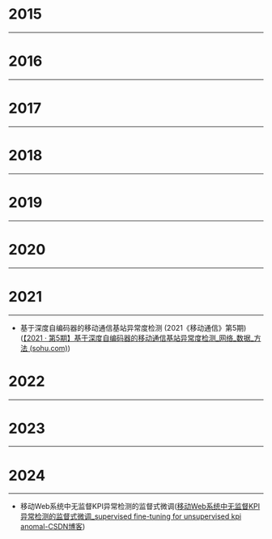 
# 2015
---

# 2016
---

# 2017
---

# 2018
---

# 2019
---

# 2020
---

# 2021
---
- 基于深度自编码器的移动通信基站异常度检测 (2021《移动通信》第5期)([【2021 · 第5期】基于深度自编码器的移动通信基站异常度检测_网络_数据_方法 (sohu.com)](https://www.sohu.com/a/504433297_121124371))
# 2022
---

# 2023
---


# 2024
---
- 移动Web系统中无监督KPI异常检测的监督式微调([移动Web系统中无监督KPI异常检测的监督式微调_supervised fine-tuning for unsupervised kpi anomal-CSDN博客](https://blog.csdn.net/weixin_52705010/article/details/136350407#:~:text=%E6%9C%AC%E6%96%87%E4%BB%8B%E7%BB%8D%E4%BA%86%E4%B8%80%E7%A7%8D%E5%90%8D%E4%B8%BAAnoTuner%E7%9A%84%E6%96%B9%E6%B3%95%EF%BC%8C%E9%80%9A%E8%BF%87%E7%9B%91%E7%9D%A3%E5%BC%8F%E5%BE%AE%E8%B0%83%E8%A7%A3%E5%86%B3%E7%A7%BB%E5%8A%A8Web%E7%B3%BB%E7%BB%9F%E4%B8%AD%E6%97%A0%E7%9B%91%E7%9D%A3KPI%E5%BC%82%E5%B8%B8%E6%A3%80%E6%B5%8B%E7%9A%84%E6%8C%91%E6%88%98%EF%BC%8C%E7%89%B9%E5%88%AB%E9%92%88%E5%AF%B9%E6%95%B0%E6%8D%AE%E7%A8%80%E7%BC%BA%E5%92%8C%E5%88%86%E5%B8%83%E5%81%8F%E5%B7%AE%E9%97%AE%E9%A2%98%E3%80%82%20%E5%AE%9E%E9%AA%8C%E7%BB%93%E6%9E%9C%E6%98%BE%E7%A4%BA%EF%BC%8CAnoTuner%E6%98%BE%E8%91%97%E6%8F%90%E5%8D%87%E4%BA%86%E5%9F%BA%E4%BA%8E%E5%8F%8D%E9%A6%88%E7%9A%84%E5%BC%82%E5%B8%B8%E6%A3%80%E6%B5%8B%E6%80%A7%E8%83%BD%EF%BC%8C%E4%B8%BA%E5%A4%84%E7%90%86%E6%9C%89%E9%99%90%E7%9B%91%E7%9D%A3%E6%95%B0%E6%8D%AE%E7%9A%84KPI%E5%BC%82%E5%B8%B8%E6%A3%80%E6%B5%8B%E6%8F%90%E4%BE%9B%E4%BA%86%E6%96%B0%E7%AD%96%E7%95%A5%E3%80%82,%E6%91%98%E8%A6%81%E7%94%B1CSDN%E9%80%9A%E8%BF%87%E6%99%BA%E8%83%BD%E6%8A%80%E6%9C%AF%E7%94%9F%E6%88%90%20%E7%AE%80%E4%BB%8B%20%E6%9C%AC%E6%96%87%E4%BB%8B%E7%BB%8D%E7%94%B1%E6%B8%85%E5%8D%8E%E5%A4%A7%E5%AD%A6%E3%80%81%E5%8D%97%E5%BC%80%E5%A4%A7%E5%AD%A6%E3%80%81%E4%B8%AD%E5%9B%BD%E7%A7%BB%E5%8A%A8%E7%A0%94%E7%A9%B6%E9%99%A2%E4%B8%8E%E5%BF%85%E7%A4%BA%E7%A7%91%E6%8A%80%E5%85%B1%E5%90%8C%E5%90%88%E4%BD%9C%E7%9A%84%E8%AE%BA%E6%96%87%EF%BC%9A%E7%A7%BB%E5%8A%A8Web%E7%B3%BB%E7%BB%9F%E4%B8%AD%E6%97%A0%E7%9B%91%E7%9D%A3KPI%E5%BC%82%E5%B8%B8%E6%A3%80%E6%B5%8B%E7%9A%84%E7%9B%91%E7%9D%A3%E5%BC%8F%E5%BE%AE%E8%B0%83%E3%80%82))